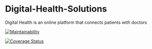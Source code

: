 # Digital-Health-Solutions

Digital Health is an online platform that connects patients with doctors

[![Maintainability](https://api.codeclimate.com/v1/badges/85e996de83ca571f17bc/maintainability)](https://codeclimate.com/github/nshutijonathan/Digital-Health-Solutions/maintainability)

[![Coverage Status](https://coveralls.io/repos/github/nshutijonathan/Digital-Health-Solutions/badge.svg?branch=develop)](https://coveralls.io/github/nshutijonathan/Digital-Health-Solutions?branch=develop)
